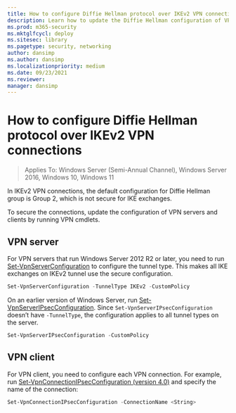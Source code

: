 ```yaml
---
title: How to configure Diffie Hellman protocol over IKEv2 VPN connections (Windows 10 and Windows 11)
description: Learn how to update the Diffie Hellman configuration of VPN servers and clients by running VPN cmdlets to secure connections.
ms.prod: m365-security
ms.mktglfcycl: deploy
ms.sitesec: library
ms.pagetype: security, networking
author: dansimp
ms.author: dansimp
ms.localizationpriority: medium
ms.date: 09/23/2021
ms.reviewer: 
manager: dansimp
---
```


# How to configure Diffie Hellman protocol over IKEv2 VPN connections

>Applies To: Windows Server (Semi-Annual Channel), Windows Server 2016, Windows 10, Windows 11

In IKEv2 VPN connections, the default configuration for Diffie Hellman group is Group 2, which is not secure for IKE exchanges.

To secure the connections, update the configuration of VPN servers and clients by running VPN cmdlets.

## VPN server

For VPN servers that run Windows Server 2012 R2 or later, you need to run [Set-VpnServerConfiguration](/powershell/module/remoteaccess/set-vpnserverconfiguration?view=win10-ps) to configure the tunnel type. This makes all IKE exchanges on IKEv2 tunnel use the secure configuration.

```powershell
Set-VpnServerConfiguration -TunnelType IKEv2 -CustomPolicy
```

On an earlier version of Windows Server, run [Set-VpnServerIPsecConfiguration](/previous-versions/windows/powershell-scripting/hh918373(v=wps.620)). Since `Set-VpnServerIPsecConfiguration` doesn’t have `-TunnelType`, the configuration applies to all tunnel types on the server.

```powershell
Set-VpnServerIPsecConfiguration -CustomPolicy
```

## VPN client 

For VPN client, you need to configure each VPN connection. 
For example, run [Set-VpnConnectionIPsecConfiguration (version 4.0)](/powershell/module/vpnclient/set-vpnconnectionipsecconfiguration?view=win10-ps) and specify the name of the connection:


```powershell
Set-VpnConnectionIPsecConfiguration -ConnectionName <String>
```